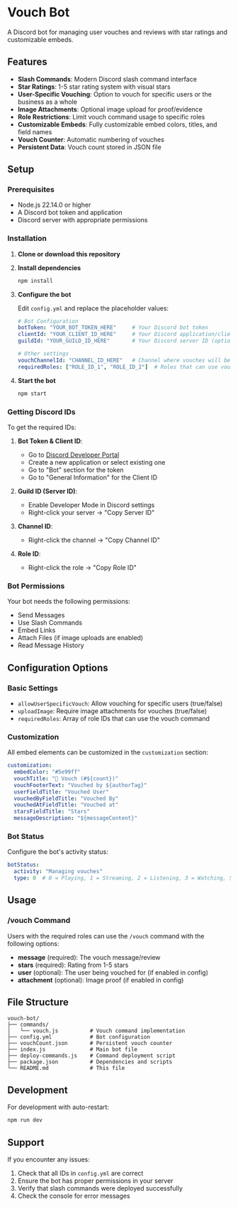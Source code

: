 # Vouch Bot

A Discord bot for managing user vouches and reviews with star ratings and customizable embeds.

## Features

- **Slash Commands**: Modern Discord slash command interface
- **Star Ratings**: 1-5 star rating system with visual stars
- **User-Specific Vouching**: Option to vouch for specific users or the business as a whole
- **Image Attachments**: Optional image upload for proof/evidence
- **Role Restrictions**: Limit vouch command usage to specific roles
- **Customizable Embeds**: Fully customizable embed colors, titles, and field names
- **Vouch Counter**: Automatic numbering of vouches
- **Persistent Data**: Vouch count stored in JSON file

## Setup

### Prerequisites

- Node.js 22.14.0 or higher
- A Discord bot token and application
- Discord server with appropriate permissions

### Installation

1. **Clone or download this repository**

2. **Install dependencies**
   ```bash
   npm install
   ```

3. **Configure the bot**
   
   Edit `config.yml` and replace the placeholder values:
   
   ```yaml
   # Bot Configuration
   botToken: "YOUR_BOT_TOKEN_HERE"     # Your Discord bot token
   clientId: "YOUR_CLIENT_ID_HERE"     # Your Discord application/client ID
   guildId: "YOUR_GUILD_ID_HERE"       # Your Discord server ID (optional)
   
   # Other settings
   vouchChannelId: "CHANNEL_ID_HERE"   # Channel where vouches will be sent
   requiredRoles: ["ROLE_ID_1", "ROLE_ID_2"]  # Roles that can use vouch command
   ```

4. **Start the bot**
   ```bash
   npm start
   ```

### Getting Discord IDs

To get the required IDs:

1. **Bot Token & Client ID**: 
   - Go to [Discord Developer Portal](https://discord.com/developers/applications)
   - Create a new application or select existing one
   - Go to "Bot" section for the token
   - Go to "General Information" for the Client ID

2. **Guild ID (Server ID)**:
   - Enable Developer Mode in Discord settings
   - Right-click your server → "Copy Server ID"

3. **Channel ID**:
   - Right-click the channel → "Copy Channel ID"

4. **Role ID**:
   - Right-click the role → "Copy Role ID"

### Bot Permissions

Your bot needs the following permissions:
- Send Messages
- Use Slash Commands
- Embed Links
- Attach Files (if image uploads are enabled)
- Read Message History

## Configuration Options

### Basic Settings

- `allowUserSpecificVouch`: Allow vouching for specific users (true/false)
- `uploadImage`: Require image attachments for vouches (true/false)
- `requiredRoles`: Array of role IDs that can use the vouch command

### Customization

All embed elements can be customized in the `customization` section:

```yaml
customization:
  embedColor: "#5e99ff"
  vouchTitle: "🎉 Vouch (#${count})"
  vouchFooterText: "Vouched by ${authorTag}"
  userFieldTitle: "Vouched User"
  vouchedByFieldTitle: "Vouched By"
  vouchedAtFieldTitle: "Vouched at"
  starsFieldTitle: "Stars"
  messageDescription: "${messageContent}"
```

### Bot Status

Configure the bot's activity status:

```yaml
botStatus:
  activity: "Managing vouches"
  type: 0  # 0 = Playing, 1 = Streaming, 2 = Listening, 3 = Watching, 5 = Competing
```

## Usage

### /vouch Command

Users with the required roles can use the `/vouch` command with the following options:

- **message** (required): The vouch message/review
- **stars** (required): Rating from 1-5 stars
- **user** (optional): The user being vouched for (if enabled in config)
- **attachment** (optional): Image proof (if enabled in config)

## File Structure

```
vouch-bot/
├── commands/
│   └── vouch.js          # Vouch command implementation
├── config.yml            # Bot configuration
├── vouchCount.json       # Persistent vouch counter
├── index.js              # Main bot file
├── deploy-commands.js    # Command deployment script
├── package.json          # Dependencies and scripts
└── README.md             # This file
```

## Development

For development with auto-restart:
```bash
npm run dev
```

## Support

If you encounter any issues:
1. Check that all IDs in `config.yml` are correct
2. Ensure the bot has proper permissions in your server
3. Verify that slash commands were deployed successfully
4. Check the console for error messages